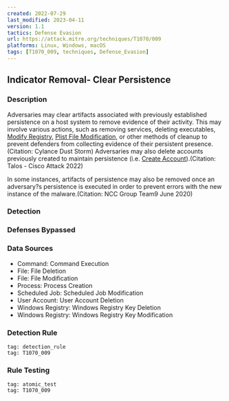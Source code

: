 ```yaml
---
created: 2022-07-29
last_modified: 2023-04-11
version: 1.1
tactics: Defense Evasion
url: https://attack.mitre.org/techniques/T1070/009
platforms: Linux, Windows, macOS
tags: [T1070_009, techniques, Defense_Evasion]
---
```


## Indicator Removal- Clear Persistence

### Description

Adversaries may clear artifacts associated with previously established persistence on a host system to remove evidence of their activity. This may involve various actions, such as removing services, deleting executables, [Modify Registry](https://attack.mitre.org/techniques/T1112), [Plist File Modification](https://attack.mitre.org/techniques/T1647), or other methods of cleanup to prevent defenders from collecting evidence of their persistent presence.(Citation: Cylance Dust Storm) Adversaries may also delete accounts previously created to maintain persistence (i.e. [Create Account](https://attack.mitre.org/techniques/T1136)).(Citation: Talos - Cisco Attack 2022)

In some instances, artifacts of persistence may also be removed once an adversary?s persistence is executed in order to prevent errors with the new instance of the malware.(Citation: NCC Group Team9 June 2020)

### Detection



### Defenses Bypassed



### Data Sources

  - Command: Command Execution
  -  File: File Deletion
  -  File: File Modification
  -  Process: Process Creation
  -  Scheduled Job: Scheduled Job Modification
  -  User Account: User Account Deletion
  -  Windows Registry: Windows Registry Key Deletion
  -  Windows Registry: Windows Registry Key Modification
### Detection Rule

```query
tag: detection_rule
tag: T1070_009
```

### Rule Testing

```query
tag: atomic_test
tag: T1070_009
```
